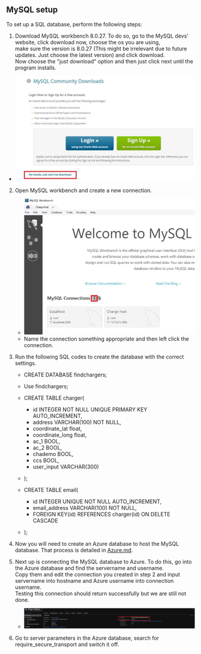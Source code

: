 ## MySQL setup

To set up a SQL database, perform the following steps:

1. Download MySQL workbench 8.0.27. To do so, go to the MySQL devs' website, click download now, choose the os you are using,  
make sure the version is 8.0.27 (This might be irrelevant due to future updates. Just choose the latest version) and click download.  
Now choose the "just download" option and then just click next until the program installs.
- ![MySQL download](images/MySQL-setup-1.JPG)

2. Open MySQL workbench and create a new connection.
    - ![MySQL workbench home](images/MySQL-setup-2.JPG)
    - Name the connection something appropriate and then left click the connection.

3. Run the following SQL codes to create the database with the correct settings.
    - CREATE DATABASE findchargers;
    - Use findchargers;
    - CREATE TABLE charger(
        - id INTEGER NOT NULL UNIQUE PRIMARY KEY AUTO_INCREMENT,
        - address VARCHAR(100) NOT NULL,
        - coordinate_lat float,
        - coordinate_long float,
        - ac_1 BOOL,
        - ac_2 BOOL,
        - chademo BOOL,
        - ccs BOOL,
        - user_input VARCHAR(300)
    - );

    - CREATE TABLE email(
        - id INTEGER UNIQUE NOT NULL AUTO_INCREMENT,
        - email_address VARCHAR(100) NOT NULL,
        - FOREIGN KEY(id) REFERENCES charger(id) ON DELETE CASCADE
    - );

4. Now you will need to create an Azure database to host the MySQL database. That process is detailed in [Azure.md](Azure.md).

5. Next up is connecting the MySQL database to Azure. To do this, go into the Azure database and find the servername and username.  
Copy them and edit the connection you created in step 2 and input servername into hostname and Azure username into connection username.  
Testing this connection should return successfully but we are still not done.
    - ![Azure overview](images/MySQL-setup-3.JPG)

6. Go to server parameters in the Azure database, search for require_secure_transport and switch it off.